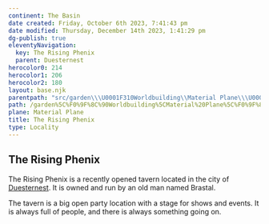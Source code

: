 ```yaml
---
continent: The Basin
date created: Friday, October 6th 2023, 7:41:43 pm
date modified: Thursday, December 14th 2023, 1:41:29 pm
dg-publish: true
eleventyNavigation:
  key: The Rising Phenix
  parent: Duesternest
herocolor0: 214
herocolor1: 206
herocolor2: 180
layout: base.njk
parentpath: "src/garden\\\U0001F310Worldbuilding\\Material Plane\\\U0001F3DE️The Basin\\Regions\\Duesternest/Duesternest.md"
path: /garden%5C%F0%9F%8C%90Worldbuilding%5CMaterial%20Plane%5C%F0%9F%8F%9E%EF%B8%8FThe%20Basin%5CRegions%5CDuesternest/The%20Rising%20Phenix/
plane: Material Plane
title: The Rising Phenix
type: Locality
---
```


## The Rising Phenix

The Rising Phenix is a recently opened tavern located in the city of [Duesternest](/garden/%F0%9F%8C%90Worldbuilding%5CMaterial%20Plane%5C%F0%9F%8F%9E%EF%B8%8FThe%20Basin%5CRegions%5CDuesternest/Duesternest). It is owned and run by an old man named Brastal.

The tavern is a big open party location with a stage for shows and events. It is always full of people, and there is always something going on.